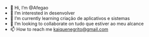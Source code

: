 - 👋 Hi, I’m @Afegao
- 👀 I’m interested in desenvolver
- 🌱 I’m currently learning criação de aplicativos e sistemas 
- 💞️ I’m looking to collaborate on tudo que estiver ao meu alcance 
- 📫 How to reach me kaiquenegrito@gmail.com

<!---
Afegao/Afegao is a ✨ special ✨ repository because its `README.md` (this file) appears on your GitHub profile.
You can click the Preview link to take a look at your changes.
--->
